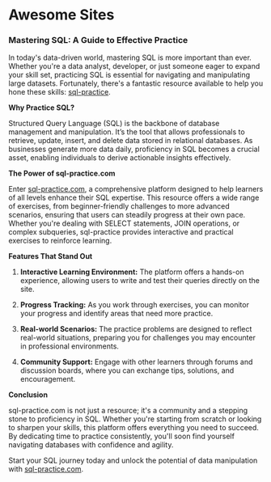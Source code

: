 # Awesome Sites

### Mastering SQL: A Guide to Effective Practice

In today's data-driven world, mastering SQL is more important than ever. Whether you're a data analyst, developer, or just someone eager to expand your skill set, practicing SQL is essential for navigating and manipulating large datasets. Fortunately, there's a fantastic resource available to help you hone these skills: [sql-practice](https://www.sql-practice.com/).

**Why Practice SQL?**

Structured Query Language (SQL) is the backbone of database management and manipulation. It’s the tool that allows professionals to retrieve, update, insert, and delete data stored in relational databases. As businesses generate more data daily, proficiency in SQL becomes a crucial asset, enabling individuals to derive actionable insights effectively.

**The Power of sql-practice.com**

Enter [sql-practice.com](https://www.sql-practice.com/), a comprehensive platform designed to help learners of all levels enhance their SQL expertise. This resource offers a wide range of exercises, from beginner-friendly challenges to more advanced scenarios, ensuring that users can steadily progress at their own pace. Whether you're dealing with SELECT statements, JOIN operations, or complex subqueries, sql-practice provides interactive and practical exercises to reinforce learning.

**Features That Stand Out**

1. **Interactive Learning Environment:** The platform offers a hands-on experience, allowing users to write and test their queries directly on the site.
   
2. **Progress Tracking:** As you work through exercises, you can monitor your progress and identify areas that need more practice.
   
3. **Real-world Scenarios:** The practice problems are designed to reflect real-world situations, preparing you for challenges you may encounter in professional environments.

4. **Community Support:** Engage with other learners through forums and discussion boards, where you can exchange tips, solutions, and encouragement.

**Conclusion**

sql-practice.com is not just a resource; it's a community and a stepping stone to proficiency in SQL. Whether you're starting from scratch or looking to sharpen your skills, this platform offers everything you need to succeed. By dedicating time to practice consistently, you'll soon find yourself navigating databases with confidence and agility. 

Start your SQL journey today and unlock the potential of data manipulation with [sql-practice.com](https://www.sql-practice.com/).
